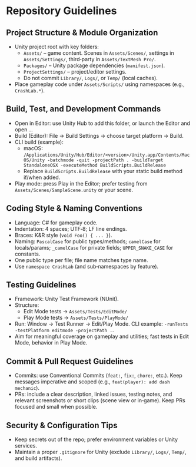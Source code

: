 # Repository Guidelines

## Project Structure & Module Organization
- Unity project root with key folders:
  - `Assets/` – game content. Scenes in `Assets/Scenes/`, settings in `Assets/Settings/`, third‑party in `Assets/TextMesh Pro/`.
  - `Packages/` – Unity package dependencies (`manifest.json`).
  - `ProjectSettings/` – project/editor settings.
  - Do not commit `Library/`, `Logs/`, or `Temp/` (local caches).
- Place gameplay code under `Assets/Scripts/` using namespaces (e.g., `CrashLab.*`).

## Build, Test, and Development Commands
- Open in Editor: use Unity Hub to add this folder, or launch the Editor and open `.`.
- Build (Editor): File → Build Settings → choose target platform → Build.
- CLI build (example):
  - macOS: `/Applications/Unity/Hub/Editor/<version>/Unity.app/Contents/MacOS/Unity -batchmode -quit -projectPath . -buildTarget StandaloneOSX -executeMethod BuildScripts.BuildRelease`
  - Replace `BuildScripts.BuildRelease` with your static build method if/when added.
- Play mode: press Play in the Editor; prefer testing from `Assets/Scenes/SampleScene.unity` or your scene.

## Coding Style & Naming Conventions
- Language: C# for gameplay code.
- Indentation: 4 spaces; UTF‑8; LF line endings.
- Braces: K&R style (`void Foo() { ... }`).
- Naming: `PascalCase` for public types/methods; `camelCase` for locals/params; `_camelCase` for private fields; `UPPER_SNAKE_CASE` for constants.
- One public type per file; file name matches type name.
- Use `namespace CrashLab` (and sub‑namespaces by feature).

## Testing Guidelines
- Framework: Unity Test Framework (NUnit).
- Structure:
  - Edit Mode tests → `Assets/Tests/EditMode/`
  - Play Mode tests → `Assets/Tests/PlayMode/`
- Run: Window → Test Runner → Edit/Play Mode. CLI example: `-runTests -testPlatform editmode -projectPath .`.
- Aim for meaningful coverage on gameplay and utilities; fast tests in Edit Mode, behavior in Play Mode.

## Commit & Pull Request Guidelines
- Commits: use Conventional Commits (`feat:`, `fix:`, `chore:`, etc.). Keep messages imperative and scoped (e.g., `feat(player): add dash mechanic`).
- PRs: include a clear description, linked issues, testing notes, and relevant screenshots or short clips (scene view or in‑game). Keep PRs focused and small when possible.

## Security & Configuration Tips
- Keep secrets out of the repo; prefer environment variables or Unity services.
- Maintain a proper `.gitignore` for Unity (exclude `Library/`, `Logs/`, `Temp/`, and build artifacts).

